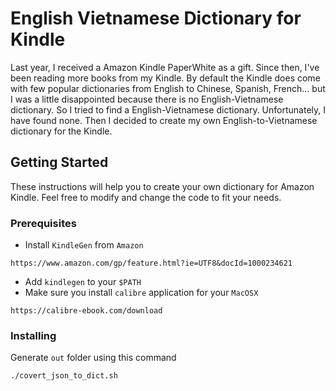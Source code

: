 # English Vietnamese Dictionary for Kindle #

Last year, I received a Amazon Kindle PaperWhite as a gift. Since then, I've been reading more books from my Kindle. 
By default the Kindle does come with few popular dictionaries from English to Chinese, Spanish, French... 
but I was a little disappointed because there is no English-Vietnamese dictionary. So I tried to find a English-Vietnamese
dictionary. Unfortunately, I have found none. Then I decided to create my own English-to-Vietnamese dictionary for the Kindle.

## Getting Started

These instructions will help you to create your own dictionary for Amazon Kindle. Feel free to modify 
and change the code to fit your needs. 

### Prerequisites
  
- Install ```KindleGen``` from `Amazon`
```
https://www.amazon.com/gp/feature.html?ie=UTF8&docId=1000234621
```

- Add `kindlegen` to your `$PATH`
- Make sure you install `calibre` application for your `MacOSX` 
```
https://calibre-ebook.com/download
``` 

### Installing
Generate ```out``` folder using this command 

```
./covert_json_to_dict.sh 

```


